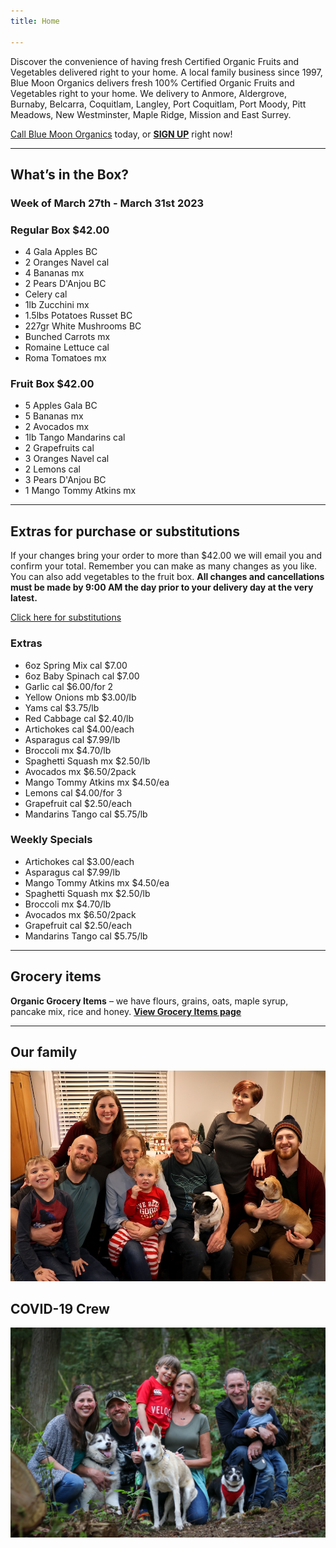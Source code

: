 ```yaml
---
title: Home

---
```

Discover the convenience of having fresh Certified Organic Fruits and Vegetables delivered right to your home. A local family business since 1997, Blue Moon Organics delivers fresh 100% Certified Organic Fruits and Vegetables right to your home. We delivery to Anmore, Aldergrove, Burnaby, Belcarra, Coquitlam, Langley, Port Coquitlam, Port Moody, Pitt Meadows, New Westminster, Maple Ridge, Mission and East Surrey.

[Call Blue Moon Organics](/contact) today, or [**SIGN UP**](/sign-up) right now!

***

## What’s in the Box?

### **Week of March 27th - March 31st 2023**

### Regular Box $42.00

* 4 Gala Apples  BC
* 2 Oranges Navel  cal
* 4 Bananas  mx
* 2 Pears D'Anjou  BC
* Celery  cal
* 1lb Zucchini  mx
* 1.5lbs Potatoes Russet  BC
* 227gr White Mushrooms  BC
* Bunched Carrots  mx
* Romaine Lettuce  cal
* Roma Tomatoes  mx

### Fruit Box $42.00

* 5 Apples Gala  BC
* 5 Bananas  mx
* 2 Avocados  mx
* 1lb Tango Mandarins  cal
* 2 Grapefruits  cal
* 3 Oranges Navel  cal
* 2 Lemons  cal
* 3 Pears D'Anjou  BC
* 1 Mango Tommy Atkins  mx

***

## Extras for purchase or substitutions

If your changes bring your order to more than $42.00 we will email you and confirm your total. Remember you can make as many changes as you like. You can also add vegetables to the fruit box. **All changes and cancellations must be made by 9:00 AM the day prior to your delivery day at the very latest.**

[Click here for substitutions](/substitutions "Click here for substitutions")

### Extras

* 6oz Spring Mix  cal   $7.00
* 6oz Baby Spinach  cal   $7.00
* Garlic  cal   $6.00/for 2
* Yellow Onions  mb   $3.00/lb
* Yams  cal   $3.75/lb
* Red Cabbage  cal   $2.40/lb
* Artichokes  cal   $4.00/each
* Asparagus  cal   $7.99/lb
* Broccoli  mx    $4.70/lb
* Spaghetti Squash  mx $2.50/lb
* Avocados  mx   $6.50/2pack
* Mango Tommy Atkins  mx  $4.50/ea
* Lemons  cal   $4.00/for 3
* Grapefruit  cal    $2.50/each
* Mandarins Tango  cal   $5.75/lb

### Weekly Specials

* Artichokes  cal   $3.00/each
* Asparagus  cal  $7.99/lb
* Mango Tommy Atkins  mx   $4.50/ea
* Spaghetti Squash  mx    $2.50/lb
* Broccoli  mx   $4.70/lb
* Avocados  mx  $6.50/2pack
* Grapefruit  cal    $2.50/each
* Mandarins Tango  cal   $5.75/lb

***

## Grocery items

**Organic Grocery Items** – we have flours, grains, oats, maple syrup, pancake mix, rice and honey. [**View Grocery Items page**](/groceries)

***

## Our family

![Our family.](./uploads/IMG_1376-copy.jpg "Our family")

## COVID-19 Crew

![COVID-19 crew.](./uploads/covid.jpg "COVID-19 crew")